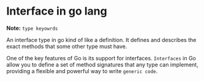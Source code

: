 # Interface in go lang

**Note:** `type keyowrds`

An interface type in go kind of like a definition. It defines and describes the exact methods that some other type must have.

One of the key features of Go is its support for interfaces. `Interfaces` in Go allow you to define a set of method signatures that any type can implement, providing a flexible and powerful way to write `generic code`.
